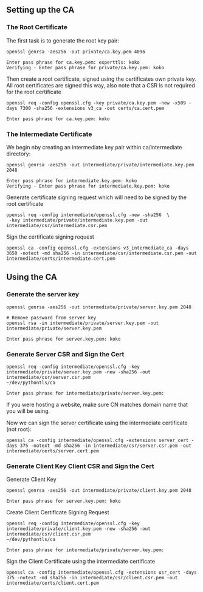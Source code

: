 ## Setting up the CA

### The Root Certificate
The first task is to generate the root key pair:
```shell
openssl genrsa -aes256 -out private/ca.key.pem 4096

Enter pass phrase for ca.key.pem: experttls: koko
Verifying - Enter pass phrase for private/ca.key.pem: koko
```

Then create a root certificate, signed using the certificates own private key. 
All root certificates are signed this way, also note that a CSR is not required
for the root certificate

```shell
openssl req -config openssl.cfg -key private/ca.key.pem -new -x509 -days 7300 -sha256 -extensions v3_ca -out certs/ca.cert.pem

Enter pass phrase for ca.key.pem: koko
```

### The Intermediate Certificate
We begin nby creating an intermediate key pair within ca/intermediate directory:

```shell
openssl genrsa -aes256 -out intermediate/private/intermediate.key.pem 2048

Enter pass phrase for intermediate.key.pem: koko
Verifying - Enter pass phrase for intermediate.key.pem: koko
```
Generate certificate signing request which will need to be signed by the root certificate

```shell
openssl req -config intermediate/openssl.cfg -new -sha256  \
 -key intermediate/private/intermediate.key.pem -out intermediate/csr/intermediate.csr.pem
```
Sign the certificate signing request

```shell
openssl ca -config openssl.cfg -extensions v3_intermediate_ca -days 3650 -notext -md sha256 -in intermediate/csr/intermediate.csr.pem -out intermediate/certs/intermediate.cert.pem
```

## Using the CA

### Generate the server key

```shell
openssl genrsa -aes256 -out intermediate/private/server.key.pem 2048

# Remove password from server key
openssl rsa -in intermediate/private/server.key.pem -out intermediate/private/server.key.pem

Enter pass phrase for server.key.pem: koko
```

### Generate Server CSR and Sign the Cert

```shell
openssl req -config intermediate/openssl.cfg -key intermediate/private/server.key.pem -new -sha256 -out intermediate/csr/server.csr.pem                               ~/dev/pythontls/ca  

Enter pass phrase for intermediate/private/server.key.pem:
```
If you were hosting a website, make sure CN matches domain name that you will be using.

Now we can sign the server certificate using the intermediate certificate (not root):

```shell
openssl ca -config intermediate/openssl.cfg -extensions server_cert -days 375 -notext -md sha256 -in intermediate/csr/server.csr.pem -out intermediate/certs/server.cert.pem
```

### Generate Client Key Client CSR and Sign the Cert

Generate Client Key

```shell
openssl genrsa -aes256 -out intermediate/private/client.key.pem 2048

Enter pass phrase for server.key.pem: koko
```

Create Client Certificate Signing Request

```shell
openssl req -config intermediate/openssl.cfg -key intermediate/private/client.key.pem -new -sha256 -out intermediate/csr/client.csr.pem                               ~/dev/pythontls/ca  

Enter pass phrase for intermediate/private/server.key.pem:
```

Sign the Client Certificate using the intermediate certificate
```shell
openssl ca -config intermediate/openssl.cfg -extensions usr_cert -days 375 -notext -md sha256 -in intermediate/csr/client.csr.pem -out intermediate/certs/client.cert.pem
```

